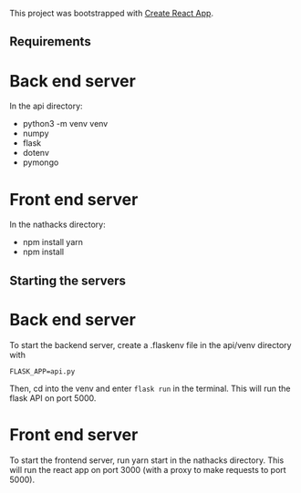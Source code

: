 This project was bootstrapped with [Create React App](https://github.com/facebook/create-react-app).

## Requirements

# Back end server

In the api directory:

- python3 -m venv venv
- numpy
- flask
- dotenv
- pymongo

# Front end server

In the nathacks directory:

- npm install yarn
- npm install

## Starting the servers

# Back end server

To start the backend server, create a .flaskenv file in the api/venv directory with

```
FLASK_APP=api.py
```

Then, cd into the venv and enter `flask run` in the terminal. This will run the flask API on port 5000.

# Front end server

To start the frontend server, run yarn start in the nathacks directory. This will run the react app on port 3000 (with a proxy to make requests to port 5000).
